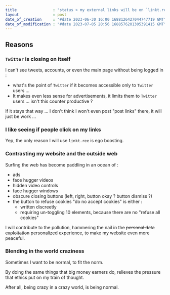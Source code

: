 ```yaml
---
title                : "status > my external links will be on `linkt.ree` "
layout               : post
date_of_creation     : "#date 2023-06-30 16:00 1688126427044747719 GMT"
date_of_modification : "#date 2023-07-05 20:56 1688576201305391415 GMT"
---
```


## Reasons

### `Twitter` is closing on itself

I can't see tweets, accounts, or even the main page without being logged in :
- what's the point of `Twitter` if it becomes accessible only to `Twitter` users ...
- It makes even less sense for advertisements, it limits them to `Twitter` users ... isn't this counter productive ?

If it stays that way ... I don't think I won't even post "post links" there, it will just be work ...

### I like seeing if people click on my links

Yep, the only reason I will use `linkt.ree` is ego boosting.

### Contrasting my website and the outside web

Surfing the web has become paddling in an ocean of :
- ads
- face hugger videos
- hidden video controls
- face hugger windows
- obscure closing buttons (left, right, button okay ? button dismiss ?)
- the button to refuse cookies "do no accept cookies" is either : 
  - written discreetly
  - requiring un-toggling 10 elements, because there are no "refuse all cookies"
  
I will contribute to the pollution, hammering the nail in the ~~personal data exploitation~~ personalized experience, to make my website even more peaceful.

### Blending in the world craziness

Sometimes I want to be normal, to fit the norm.

By doing the same things that big money earners do, relieves the pressure that ethics put on my train of thought.

After all, being crazy in a crazy world, is being normal.
